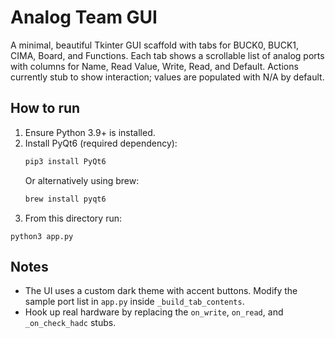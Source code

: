 Analog Team GUI
================

A minimal, beautiful Tkinter GUI scaffold with tabs for BUCK0, BUCK1, CIMA, Board, and Functions. Each tab shows a scrollable list of analog ports with columns for Name, Read Value, Write, Read, and Default. Actions currently stub to show interaction; values are populated with N/A by default.

How to run
----------

1. Ensure Python 3.9+ is installed.
2. Install PyQt6 (required dependency):
   ```bash
   pip3 install PyQt6
   ```
   Or alternatively using brew:
   ```bash
   brew install pyqt6
   ```
3. From this directory run:

```
python3 app.py
```

Notes
-----

- The UI uses a custom dark theme with accent buttons. Modify the sample port list in `app.py` inside `_build_tab_contents`.
- Hook up real hardware by replacing the `on_write`, `on_read`, and `_on_check_hadc` stubs.



